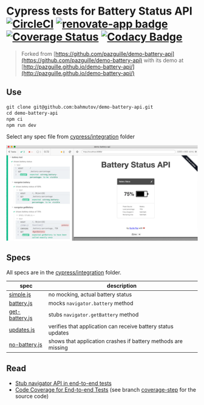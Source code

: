 # Cypress tests for Battery Status API [![CircleCI](https://circleci.com/gh/bahmutov/demo-battery-api.svg?style=svg)](https://circleci.com/gh/bahmutov/demo-battery-api) [![renovate-app badge][renovate-badge]][renovate-app] [![Coverage Status](https://coveralls.io/repos/github/bahmutov/demo-battery-api/badge.svg?branch=bundle)](https://coveralls.io/github/bahmutov/demo-battery-api?branch=bundle) [![Codacy Badge](https://api.codacy.com/project/badge/Grade/167b55dbb4a9476aa41bee10b049c5b3)](https://www.codacy.com/app/glebbahmutov_2600/demo-battery-api)

> Forked from [https://github.com/pazguille/demo-battery-api](https://github.com/pazguille/demo-battery-api) with its demo at [http://pazguille.github.io/demo-battery-api/](http://pazguille.github.io/demo-battery-api/)

## Use

```
git clone git@github.com:bahmutov/demo-battery-api.git
cd demo-battery-api
npm ci
npm run dev
```

Select any spec file from [cypress/integration](cypress/integration) folder

![Battery tests](images/battery.png)

## Specs

All specs are in the [cypress/integration](cypress/integration) folder.

spec | description
--- | ---
[simple.js](cypress/integration/simple.js) | no mocking, actual battery status
[battery.js](cypress/integration/battery.js) | mocks `navigator.battery` method
[get-battery.js](cypress/integration/get-battery.js) | stubs `navigator.getBattery` method
[updates.js](cypress/integration/updates.js) | verifies that application can receive battery status updates
[no-battery.js](cypress/integration/no-battery.js) | shows that application crashes if battery methods are missing

## Read

- [Stub navigator API in end-to-end tests](https://glebbahmutov.com/blog/stub-navigator-api/)
- [Code Coverage for End-to-end Tests](https://glebbahmutov.com/blog/code-coverage-for-e2e-tests/) (see branch [coverage-step](https://github.com/bahmutov/demo-battery-api/tree/coverage-step) for the source code)

[renovate-badge]: https://img.shields.io/badge/renovate-app-blue.svg
[renovate-app]: https://renovateapp.com/
